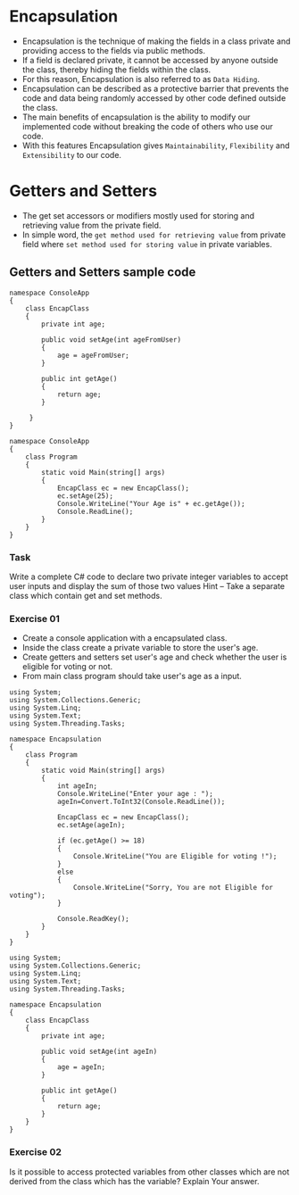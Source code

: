 # Encapsulation 

- Encapsulation is the technique of making the fields in a class private and providing access to the fields via public methods.
- If a field is declared private, it cannot be accessed by anyone outside the class, thereby hiding the fields within the class.
- For this reason, Encapsulation is also referred to as ```Data Hiding```.
- Encapsulation can be described as a protective barrier that prevents the code and data being randomly accessed by other code defined outside the class.
- The main benefits of encapsulation is the ability to modify our implemented code without breaking the code of others who use our code.
- With this features Encapsulation gives ```Maintainability```, ```Flexibility``` and ```Extensibility``` to our code.

# Getters and Setters

- The get set accessors or modifiers mostly used for storing and retrieving value from the private field.
- In simple word, the ```get method used for retrieving value``` from private field where ```set method used for storing value``` in private variables.

## Getters and Setters sample code
```
namespace ConsoleApp
{
    class EncapClass
    {
        private int age;
        
        public void setAge(int ageFromUser)
        {
            age = ageFromUser;
        }
        
        public int getAge()
        {
            return age;
        }
        
     }
}
```

```
namespace ConsoleApp
{
    class Program
    {
        static void Main(string[] args)
        {
            EncapClass ec = new EncapClass();
            ec.setAge(25);
            Console.WriteLine("Your Age is" + ec.getAge());
            Console.ReadLine();
        }
    }
}
```

### Task

Write a complete C# code to declare two private integer variables to accept user inputs and display the sum of those two values
Hint – Take a separate class which contain get and set methods.

### Exercise 01
- Create a console application with a encapsulated class.
- Inside the class create a private variable to store the user's age.
- Create getters and setters set user's age and check whether the user is eligible for voting or not.
- From main class program should take user's age as a input.
```
using System;
using System.Collections.Generic;
using System.Linq;
using System.Text;
using System.Threading.Tasks;

namespace Encapsulation
{
    class Program
    {
        static void Main(string[] args)
        {
            int ageIn;
            Console.WriteLine("Enter your age : ");
            ageIn=Convert.ToInt32(Console.ReadLine());

            EncapClass ec = new EncapClass();
            ec.setAge(ageIn);

            if (ec.getAge() >= 18)
            {
                Console.WriteLine("You are Eligible for voting !");
            }
            else
            {
                Console.WriteLine("Sorry, You are not Eligible for voting");
            }

            Console.ReadKey();
        }
    }
}

```
```
using System;
using System.Collections.Generic;
using System.Linq;
using System.Text;
using System.Threading.Tasks;

namespace Encapsulation
{
    class EncapClass
    {
        private int age;

        public void setAge(int ageIn)
        {
            age = ageIn;
        }

        public int getAge()
        {
            return age;
        }
    }
}

```

### Exercise 02
Is it possible to access protected variables from other classes which are not derived from the class which has the variable? Explain Your answer.
